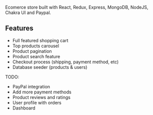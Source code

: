 Ecomerce store built with React, Redux, Express, MongoDB, NodeJS, Chakra UI and Paypal.

## Features

- Full featured shopping cart
- Top products carousel
- Product pagination
- Product search feature
- Checkout process (shipping, payment method, etc)
- Database seeder (products & users)

TODO:

- PayPal integration
- Add more payment methods
- Product reviews and ratings
- User profile with orders
- Dashboard
